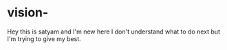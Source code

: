 # vision-
Hey this is satyam and I'm new here I don't understand what to do next but I'm trying to give my best.

